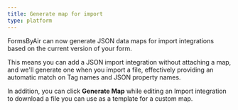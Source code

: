 ```yaml
---
title: Generate map for import
type: platform
---
```


FormsByAir can now generate JSON data maps for import integrations based on the current version of your form.

This means you can add a JSON import integration without attaching a map, and we'll generate one when you import a file, effectively providing an automatic match on Tag names and JSON property names.

In addition, you can click **Generate Map** while editing an Import integration to download a file you can use as a template for a custom map.